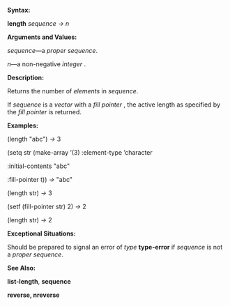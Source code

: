  

**Syntax:** 

**length** *sequence → n* 

**Arguments and Values:** 

*sequence*—a *proper sequence*. 

*n*—a non-negative *integer* . 

**Description:** 

Returns the number of *elements* in *sequence*. 

If *sequence* is a *vector* with a *fill pointer* , the active length as specified by the *fill pointer* is returned. 

**Examples:** 

(length "abc") *→* 3 

(setq str (make-array ’(3) :element-type ’character 

:initial-contents "abc" 

:fill-pointer t)) *→* "abc" 

(length str) *→* 3 

(setf (fill-pointer str) 2) *→* 2 

(length str) *→* 2 

**Exceptional Situations:** 

Should be prepared to signal an error of *type* **type-error** if *sequence* is not a *proper sequence*. 

**See Also:** 

**list-length**, **sequence** 



 

 

**reverse, nreverse** 

